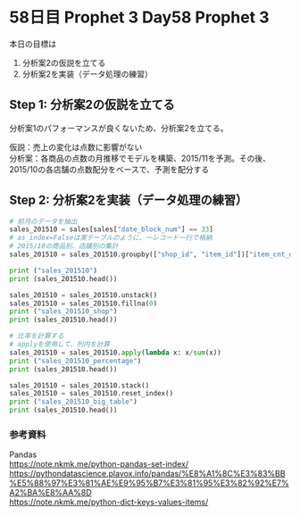 # 58日目 Prophet 3 Day58 Prophet 3

本日の目標は
1. 分析案2の仮説を立てる
2. 分析案2を実装（データ処理の練習）

## Step 1: 分析案2の仮説を立てる
分析案1のパフォーマンスが良くないため、分析案2を立てる。

仮説：売上の変化は点数に影響がない  
分析案：各商品の点数の月推移でモデルを構築、2015/11を予測。その後、2015/10の各店舗の点数配分をベースで、予測を配分する


## Step 2: 分析案2を実装（データ処理の練習）
```python
# 前月のデータを抽出
sales_201510 = sales[sales["date_block_num"] == 33]
# as_index=Falseは実テーブルのように、一レコード一行で格納
# 2015/10の商品別、店舗別の集計
sales_201510 = sales_201510.groupby(["shop_id", "item_id"])["item_cnt_day"].sum()

print ("sales_201510")
print (sales_201510.head())

sales_201510 = sales_201510.unstack()
sales_201510 = sales_201510.fillna(0)
print ("sales_201510_shop")
print (sales_201510.head())

# 比率を計算する
# applyを使用して、列内を計算
sales_201510 = sales_201510.apply(lambda x: x/sum(x))
print ("sales_201510_percentage")
print (sales_201510.head())

sales_201510 = sales_201510.stack()
sales_201510 = sales_201510.reset_index()
print ("sales_201510_big_table")
print (sales_201510.head())

```


### 参考資料
Pandas  
https://note.nkmk.me/python-pandas-set-index/  
https://pythondatascience.plavox.info/pandas/%E8%A1%8C%E3%83%BB%E5%88%97%E3%81%AE%E9%95%B7%E3%81%95%E3%82%92%E7%A2%BA%E8%AA%8D  
https://note.nkmk.me/python-dict-keys-values-items/  
